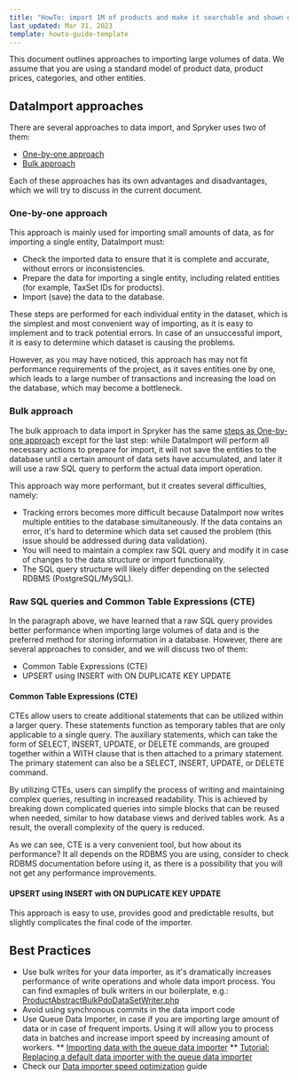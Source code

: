 ```yaml
---
title: "HowTo: import 1M of products and make it searchable and shown on the Storefront"
last_updated: Mar 31, 2023
template: howto-guide-template
---
```


This document outlines approaches to importing large volumes of data. We assume that you are using a standard model of product data, product prices, categories, and other entities.

## DataImport approaches

There are several approaches to data import, and Spryker uses two of them:

* [One-by-one approach](/docs/scos/dev/tutorials-and-howtos/advanced-tutorials/howto-import-1m-of-products-and-make-it-searchable-and-shown-on-the-storefront#one-by-one-approach)
* [Bulk approach](/docs/scos/dev/tutorials-and-howtos/advanced-tutorials/howto-import-1m-of-products-and-make-it-searchable-and-shown-on-the-storefront#bulk-approach)

Each of these approaches has its own advantages and disadvantages, which we will try to discuss in the current document.

### One-by-one approach
<a href="#one-by-one-approach"></a>

This approach is mainly used for importing small amounts of data, as for importing a single entity, DataImport must:


<a href="#one-by-one-approach-steps"></a>
* Check the imported data to ensure that it is complete and accurate, without errors or inconsistencies.
* Prepare the data for importing a single entity, including related entities (for example, TaxSet IDs for products).
* Import (save) the data to the database.

These steps are performed for each individual entity in the dataset, which is the simplest and most convenient way of importing, as it is easy to implement and to track potential errors. In case of an unsuccessful import, it is easy to determine which dataset is causing the problems.

However, as you may have noticed, this approach has may not fit performance requirements of the project, as it saves entities one by one, which leads to a large number of transactions and increasing the load on the database, which may become a bottleneck.

### Bulk approach
<a href="bulk-approach"></a>

The bulk approach to data import in Spryker has the same [steps as One-by-one approach](/docs/scos/dev/tutorials-and-howtos/advanced-tutorials/howto-import-1m-of-products-and-make-it-searchable-and-shown-on-the-storefront#one-by-one-approach-steps) except for the last step: while DataImport will perform all necessary actions to prepare for import, it will not save the entities to the database until a certain amount of data sets have accumulated, and later it will use a raw SQL query to perform the actual data import operation.

This approach way more performant, but it creates several difficulties, namely:

* Tracking errors becomes more difficult because DataImport now writes multiple entities to the database simultaneously. If the data contains an error, it's hard to determine which data set caused the problem (this issue should be addressed during data validation).
* You will need to maintain a complex raw SQL query and modify it in case of changes to the data structure or import functionality.
* The SQL query structure will likely differ depending on the selected RDBMS (PostgreSQL/MySQL).

### Raw SQL queries and Common Table Expressions (CTE)

In the paragraph above, we have learned that a raw SQL query provides better performance when importing large volumes of data and is the preferred method for storing information in a database. However, there are several approaches to consider, and we will discuss two of them:

* Common Table Expressions (CTE)
* UPSERT using INSERT with ON DUPLICATE KEY UPDATE

#### Common Table Expressions (CTE)

CTEs allow users to create additional statements that can be utilized within a larger query. These statements function as temporary tables that are only applicable to a single query. The auxiliary statements, which can take the form of SELECT, INSERT, UPDATE, or DELETE commands, are grouped together within a WITH clause that is then attached to a primary statement. The primary statement can also be a SELECT, INSERT, UPDATE, or DELETE command.

By utilizing CTEs, users can simplify the process of writing and maintaining complex queries, resulting in increased readability. This is achieved by breaking down complicated queries into simple blocks that can be reused when needed, similar to how database views and derived tables work. As a result, the overall complexity of the query is reduced.

As we can see, CTE is a very convenient tool, but how about its performance? It all depends on the RDBMS you are using, consider to check RDBMS documentation before using it, as there is a possibility that you will not get any performance improvements.

#### UPSERT using INSERT with ON DUPLICATE KEY UPDATE

This approach is easy to use, provides good and predictable results, but slightly complicates the final code of the importer.

## Best Practices

* Use bulk writes for your data importer, as it's dramatically increases performance of write operations and whole data import process. You can find exmaples of bulk writers in our boilerplate, e.g.: [ProductAbstractBulkPdoDataSetWriter.php](https://github.com/spryker-shop/suite/blob/35fdc84a67c4d6f01b235ff3101a6bbd137025b1/src/Pyz/Zed/DataImport/Business/Model/ProductAbstract/Writer/ProductAbstractBulkPdoDataSetWriter.php)
* Avoid using synchronous commits in the data import code
* Use Queue Data Importer, in case if you are importing large amount of data or in case of frequent imports. Using it will allow you to process data in batches and increase import speed by increasing amount of workers.
	** [Importing data with the queue data importer](/docs/scos/dev/data-import/{{page.version}}/importing-data-with-the-queue-data-importer.html)
	** [Tutorial: Replacing a default data importer with the queue data importer](/docs/scos/dev/tutorials-and-howtos/advanced-tutorials/tutorial-replacing-a-default-data-importer-with-the-queue-data-importer.html)
* Check our [Data importer speed optimization](/docs/scos/dev/data-import/{{page.version}}/data-importer-speed-optimization.html) guide

